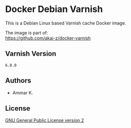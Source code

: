 Docker Debian Varnish
=====================

This is a Debian Linux based Varnish cache Docker image.

The image is part of:  
https://github.com/akai-z/docker-varnish

## Varnish Version

`6.0.0`

## Authors

* Ammar K.

## License

[GNU General Public License version 2](LICENSE)
